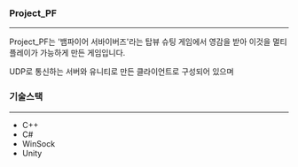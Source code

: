 ### Project_PF
---

Project_PF는 '뱀파이어 서바이버즈'라는 탑뷰 슈팅 게임에서 영감을 받아 이것을 멀티플레이가 가능하게 만든 게임입니다.

UDP로 통신하는 서버와 유니티로 만든 클라이언트로 구성되어 있으며 

### 기술스택
---
+ C++
+ C#
+ WinSock
+ Unity

